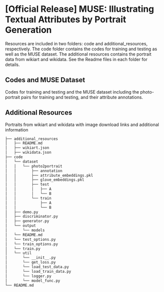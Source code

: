 # [Official Release] MUSE: Illustrating Textual Attributes by Portrait Generation

Resources are included in two folders: code and additional_resources, respectively. The code folder contains the codes for training and testing as well as the MUSE dataset. The additional resources contains the portrait data from wikiart and wikidata. See the Readme files in each folder for details.

## Codes and MUSE Dataset
Codes for training and testing and the MUSE dataset including the photo-portrait pairs for training and testing, and their attribute annotations.

## Additional Resources
Portraits from wikiart and wikidata with image download links and additional information

```bash
├── additional_resources
│   ├── README.md
│   ├── wikiart.json
│   ├── wikidata.json
├── code
│   └── dataset
│   │   └── photo2portrait
│   │       ├── annotation
│   │       ├── attribute_embeddings.pkl
│   │       ├── glove_embeddings.pkl
│   │       ├── test
│   │       │   ├── A
│   │       │   └── B
│   │       └── train
│   │           ├── A
│   │           └── B
│   ├── demo.py
│   ├── discriminator.py
│   ├── generator.py
│   └── output
│       └── models
│   └── README.md
│   └── test_options.py
│   └── train_options.py
│   └── train.py
│   └── util
│       └── __init__.py
│       └── get_loss.py
│       └── load_test_data.py
│       └── load_train_data.py
│       └── logger.py
│       └── model_func.py
└── README.md
```
